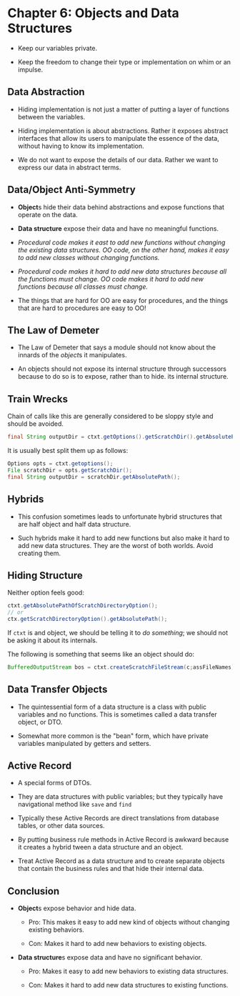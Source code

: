 # Chapter 6: Objects and Data Structures

- Keep our variables private.

- Keep the freedom to change their type or implementation on whim or an impulse.

## Data Abstraction

- Hiding implementation is not just a matter of putting a layer of functions between the variables.

- Hiding implementation is about abstractions. Rather it exposes abstract interfaces that allow its users to manipulate the essence of the data, without having to know its implementation.

- We do not want to expose the details of our data. Rather we want to express our data in abstract terms.

## Data/Object Anti-Symmetry

- **Object**s hide their data behind abstractions and expose functions that operate on the data.

- **Data structure** expose their data and have no meaningful functions.

- *Procedural code makes it east to add new functions without changing the existing data structures. OO code, on the other hand, makes it easy to add new classes without changing functions.*

- *Procedural code makes it hard to add new data structures because all the functions must change. OO code makes it hard to add new functions because all classes must change.*

- The things that are hard for OO are easy for procedures, and the things that are hard to procedures are easy to OO!

## The Law of Demeter

- The Law of Demeter that says a module should not know about the innards of the *object*s it manipulates.

- An objects should not expose its internal structure through successors because to do so is to expose, rather than to hide. its internal structure.

## Train Wrecks

Chain of calls like this are generally considered to be sloppy style and should be avoided.

```java
final String outputDir = ctxt.getOptions().getScratchDir().getAbsolutePath();
```

It is usually best split them up as follows:

```java
Options opts = ctxt.getoptions();
File scratchDir = opts.getScratchDir();
final String outputDir = scratchDir.getAbsolutePath();
```

## Hybrids

- This confusion sometimes leads to unfortunate hybrid structures that are half object and half data structure.

- Such hybrids make it hard to add new functions but also make it hard to add new data structures. They are the worst of both worlds. Avoid creating them.

## Hiding Structure

Neither option feels good:

```java
ctxt.getAbsolutePathOfScratchDirectoryOption();
// or
ctx.getScratchDirectoryOption().getAbsolutePath();
```

If `ctxt` is and object, we should be telling it to *do something*; we should not be asking it about its internals.

The following is something that seems like an object should do:

```java
BufferedOutputStream bos = ctxt.createScratchFileStream(c;assFileNames);
```

## Data Transfer Objects

- The quintessential form of a data structure is a class with public variables and no functions. This is sometimes called a data transfer object, or DTO.

- Somewhat more common is the "bean" form, which have private variables manipulated by getters and setters.

## Active Record

- A special forms of DTOs.

- They are data structures with public  variables; but they typically have navigational method like `save` and `find`

- Typically these Active Records are direct translations from database tables, or other data sources.

- By putting business rule methods in Active Record is awkward because it creates a hybrid tween a data structure and an object.

- Treat Active Record as a data structure and to create separate objects that contain the business rules and that hide their internal data.

## Conclusion

- **Object**s expose behavior and hide data.
  
  - Pro: This makes it easy to add new kind of objects without changing existing behaviors.
  
  - Con: Makes it hard to add new behaviors to existing objects.

- **Data structure**s expose data and have no significant behavior.
  
  - Pro: Makes it easy to add new behaviors to existing data structures.
  
  - Con: Makes it hard to add new data structures to existing functions.


